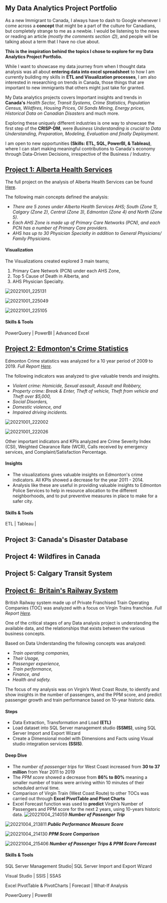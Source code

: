 ## My Data Analytics Project Portfolio

As a new Immigrant to Canada, I always have to dash to Google whenever I come across a **concept** that might be a part of the culture for Canadians, but completely strange to me as a newbie. I would be listening to the news or reading an article *(mostly the comments section 😊)*, and people will be talking about a term that I have no clue about. 

**This is the inspiration behind the topics I chose to explore for my Data Analytics Project Portfolio.** 

While I want to showcase my data journey from when I thought data analysis was all about **entering data into excel spreadsheet** to how I am currently building my skills in **ETL and Visualization processes**, I am also interested in researching on trends in Canada, those things that are important to new immigrants that others might just take for granted. 

My Data analytics projects covers Important insights and trends in **Canada's** *Health Sector, Transit Systems, Crime Statistics, Population Census, Wildfires, Housing Prices, Oil Sands Mining, Energy prices, Historical Data on Canadian Disasters* and much more. 

Exploring these uniquely different industries is one way to showcase the first step of the **CRISP-DM**, were *Business Understanding is crucial to Data Understanding, Preparation, Modeling, Evaluation and finally Deployment*. 

I am open to new opportunities **(Skills: ETL, SQL, PowerBI, & Tableau)**, where I can start making meaningful contributions to Canada's economy through Data-Driven Decisions, irrespective of the Business / Industry.


## [Project 1: Alberta Health Services](https://github.com/the-H-effect/Analysis-Alberta-Health-Services)

The full project on the analysis of Alberta Health Services can be found [Here](https://github.com/the-H-effect/Analysis-Alberta-Health-Services).

The following main concepts defined the analysis:
* _There are 5 zones under Alberta Health Services AHS; South (Zone 1), Calgary (Zone 2), Central (Zone 3), Edmonton (Zone 4) and North (Zone 5)._
* _Each AHS Zone is made up of Primary Care Networks (PCN), and each PCN has a number of Primary Care providers._
* _AHS has up to 30 Physician Specialty in addition to General Physicians/ Family Physicians._

#### Visualization
The Visualizations created explored 3 main teams; 
 1. Primary Care Network (PCN) under each AHS Zone, 
 2. Top 5 Cause of Death in Alberta, and 
 3. AHS Physician Specialty.

![20221001_225131](https://user-images.githubusercontent.com/114383545/193438460-006a4a53-c2ba-47a3-9a91-f85be25660a5.jpg)

![20221001_225049](https://user-images.githubusercontent.com/114383545/193438425-b169a828-6345-4cd7-8f24-b77ba68fde79.jpg)

![20221001_225105](https://user-images.githubusercontent.com/114383545/193438480-89a11911-b7b8-4d7d-b69b-bc7a828f10ee.jpg)

#### Skills & Tools
PowerQuery | PowerBI | Advanced Excel



## [Project 2: Edmonton's Crime Statistics](https://github.com/the-H-effect/Analysis-Edmonton-Crime-Statistics)


Edmonton Crime statistics was analyzed for a 10 year period of 2009 to 2019. 
_Full Report [Here](https://github.com/the-H-effect/Analysis-Edmonton-Crime-Statistics)._

The following indicators was analyzed to give valuable trends and insights.
* _Violent crime: Homicide, Sexual assault, Assault and Robbery,_
* _Property crime: Break & Enter, Theft of vehicle, Theft from vehicle and Theft over $5,000,_
* _Social Disorders,_
* _Domestic violence, and_ 
* _Impaired driving incidents._

![20221001_222002](https://user-images.githubusercontent.com/114383545/193437747-774cef0a-8724-4a1a-932e-a61ab6379255.jpg)

![20221001_222026](https://user-images.githubusercontent.com/114383545/193437716-c9e7c132-82bf-4de2-8ced-1a111b02d4c0.jpg)

Other important indicators and KPIs analyzed are Crime Severity Index (CSI), Weighted Clearance Rate (WCR), Calls received by emergency services, and Complaint/Satisfaction Percentage. 

#### Insights
* The visualizations gives valuable insights on Edmonton's crime indicators. All KPIs showed a decrease for the year 2011 - 2014. 
* Analysis like these are useful in providing valuable insights to Edmonton Police Services to help in resource allocation to the different neighborhoods, and to put preventive measures in place to make for a safer city.

#### Skills & Tools
ETL | Tableau | 

## Project 3: Canada's Disaster Database

## Project 4: Wildfires in Canada

## Project 5: Calgary Transit System

## [Project 6:  Britain's Railway System](https://github.com/the-H-effect/Analysis-of-Britain-Railway-System) 

British Railway system made up of Private Franchised Train Operating Companies (TOC) was analyzed with a focus on Virgin Trains franchise. _Full Report [Here](https://github.com/the-H-effect/Analysis-of-Britain-Railway-System)._ 

One of the critical stages of any Data analysis project is understanding the available data, and the relationships that exists between the various business concepts. 

Based on Data Understanding the following concepts was analyzed:

* _Train operating companies,_
* _Their Usage,_
* _Passenger experience,_
* _Train performance,_
* _Finance, and_
* _Health and safety._

The focus of my analysis was on Virgin’s West Coast Route, to identify and show insights in the number of passengers, and the PPM score, and predict passenger growth and train performance based on 10-year historic data.

#### Steps
* Data Extraction, Transformation and Load **(ETL)**
* Load dataset into SQL Server management studio **(SSMS)**, using SQL Server Import and Export Wizard
* Create a Dimensional model with Dimensions and Facts using Visual studio integration services **(SSIS)**. 

#### Deep Dive
* The _number of passenger trips_ for West Coast increased from **30 to 37 million** from Year 2011 to 2019
* The _PPM score_ showed a decrease from **86% to 80%**
meaning a smaller number of trains were arriving within 10 minutes of their scheduled arrival time.
* Comparison of Virgin Train (West Coast Route) to other TOCs was carried out through **Excel PivotTable and Pivot Charts**
* Excel Forecast function was used to **predict** Virgin’s Number of Passengers and PPM score for the next 2 years, using 10-years historic data.
![20221004_214059](https://user-images.githubusercontent.com/114383545/193976989-165767e6-0cf3-4db4-9b54-a58666a3abff.jpg)
_**Number of Passenger Trip**_


![20221004_213811](https://user-images.githubusercontent.com/114383545/193976895-e30a9132-5d44-4e30-ab2a-be12359cc1b1.jpg)
_**Public Performance Measure Score**_


![20221004_214130](https://user-images.githubusercontent.com/114383545/193977047-53b1d29a-56f4-4567-838e-5e4bdc91b4d7.jpg) 
_**PPM Score Comparison**_


![20221004_215406](https://user-images.githubusercontent.com/114383545/193978044-ac804a70-3efd-4cbc-8b0b-7273305b42c7.jpg)
_**Number of Passenger Trips & PPM Score Forecast**_


#### Skills & Tools
SQL Server Management Studio| SQL Server Import and Export Wizard 

Visual Studio | SSIS | SSAS 

Excel PivotTable & PivotCharts | Forecast | What-If Analysis 

PowerQuery | PowerBI 

